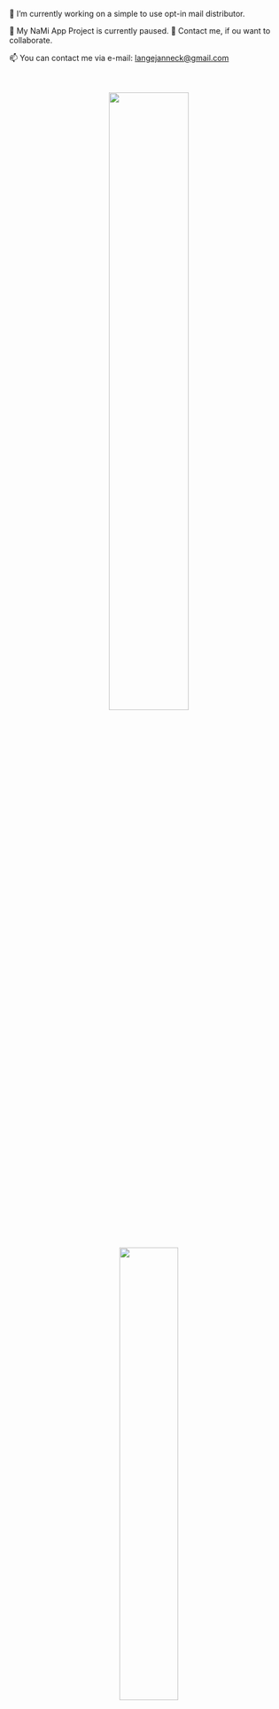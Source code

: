 🔭 I’m currently working on a simple to use opt-in mail distributor.

🧊 My NaMi App Project is currently paused. 👯 Contact me, if ou want to collaborate.

📫 You can contact me via e-mail: [langejanneck@gmail.com](mailto:langejanneck@gmail.com)
<br><br><br>
<div align="center">
 <a href="https://github.com/anuraghazra/github-readme-stats">
  
   <img  src="https://github-readme-stats.vercel.app/api?username=jannecklange&hide=issues&count_private=true&show_icons=true&theme=react&include_all_commits=true" width="53.5%"/>
   
  <img src="https://github-readme-stats.vercel.app/api/top-langs/?username=jannecklange&layout=compact&langs_count=4&theme=react" width="45.8%"/>
  </a>
</div>




<!--
[![Readme Card](https://github-readme-stats.vercel.app/api/pin/?username=anuraghazra&repo=github-readme-stats)](https://github.com/anuraghazra/github-readme-stats)
-->
